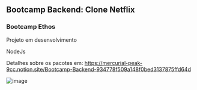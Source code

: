 ## Bootcamp Backend: Clone Netflix 

### Bootcamp Ethos

Projeto em desenvolvimento

NodeJs

Detalhes sobre os pacotes em: https://mercurial-peak-9cc.notion.site/Bootcamp-Backend-934778f509a148f0bed3137875ffd64d

![image](https://user-images.githubusercontent.com/82785772/147575977-0b8e595c-4fff-4afe-9cd7-7e24ede60aff.png)

